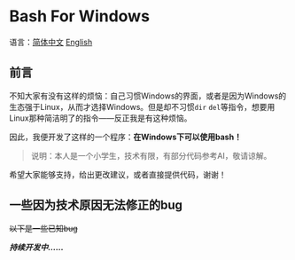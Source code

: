 # Bash For Windows
语言：[简体中文](https://github.com/shufeng2012/Bash-For-Windows/blob/main/README.md) [English](https://github.com/shufeng2012/Bash-For-Windows/blob/main/README-english.md)
## 前言
不知大家有没有这样的烦恼：自己习惯Windows的界面，或者是因为Windows的生态强于Linux，从而才选择Windows。但是却不习惯`dir` `del`等指令，想要用Linux那种简洁明了的指令——反正我是有这种烦恼。

因此，我便开发了这样的一个程序：**在Windows下可以使用bash！**
> 说明：本人是一个小学生，技术有限，有部分代码参考AI，敬请谅解。

希望大家能够支持，给出更改建议，或者直接提供代码，谢谢！
## 一些因为技术原因无法修正的bug
~~以下是一些已知bug~~

***持续开发中……***